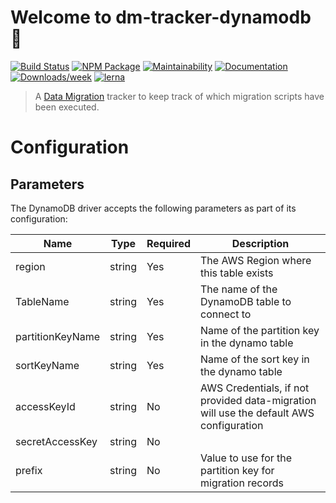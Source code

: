 # Welcome to dm-tracker-dynamodb 👋

[![Build Status](https://github.com/theBenForce/data-migration/workflows/Release/badge.svg?branch=master)](https://github.com/theBenForce/data-migration/actions)
[![NPM Package](https://img.shields.io/npm/v/dm-tracker-dynamodb)](https://www.npmjs.com/package/dm-tracker-dynamodb)
[![Maintainability](https://api.codeclimate.com/v1/badges/89a0c1976c9b89979635/maintainability)](https://codeclimate.com/github/theBenForce/data-migration/maintainability)
[![Documentation](https://img.shields.io/badge/documentation-view-blue)](https://data-migration.js.org/)
[![Downloads/week](https://img.shields.io/npm/dw/dm-tracker-dynamodb.svg)](https://npmjs.org/package/dm-tracker-dynamodb)
[![lerna](https://img.shields.io/badge/maintained%20with-lerna-cc00ff.svg)](https://lerna.js.org/)

> A [Data Migration](https://www.npmjs.com/package/data-migration) tracker to keep track of which migration scripts have been executed.

# Configuration

## Parameters

The DynamoDB driver accepts the following parameters as part of its configuration:

| Name             | Type   | Required | Description                                                                            |
| ---------------- | ------ | -------- | -------------------------------------------------------------------------------------- |
| region           | string | Yes      | The AWS Region where this table exists                                                 |
| TableName        | string | Yes      | The name of the DynamoDB table to connect to                                           |
| partitionKeyName | string | Yes      | Name of the partition key in the dynamo table                                          |
| sortKeyName      | string | Yes      | Name of the sort key in the dynamo table                                               |
| accessKeyId      | string | No       | AWS Credentials, if not provided data-migration will use the default AWS configuration |
| secretAccessKey  | string | No       |                                                                                        |
| prefix           | string | No       | Value to use for the partition key for migration records                               |
